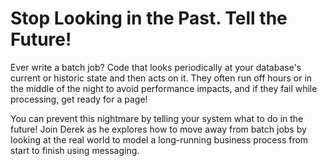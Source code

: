 # Stop Looking in the Past. Tell the Future!

Ever write a batch job? Code that looks periodically at your database's current or historic state and then acts on it. They often run off hours or in the middle of the night to avoid performance impacts, and if they fail while processing, get ready for a page! 

You can prevent this nightmare by telling your system what to do in the future! Join Derek as he explores how to move away from batch jobs by looking at the real world to model a long-running business process from start to finish using messaging.
